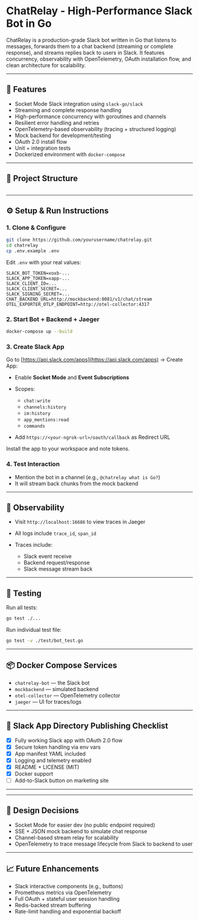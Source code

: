 # ChatRelay - High-Performance Slack Bot in Go

ChatRelay is a production-grade Slack bot written in Go that listens to messages, forwards them to a chat backend (streaming or complete response), and streams replies back to users in Slack. It features concurrency, observability with OpenTelemetry, OAuth installation flow, and clean architecture for scalability.

---

## 🚀 Features

* Socket Mode Slack integration using `slack-go/slack`
* Streaming and complete response handling
* High-performance concurrency with goroutines and channels
* Resilient error handling and retries
* OpenTelemetry-based observability (tracing + structured logging)
* Mock backend for development/testing
* OAuth 2.0 install flow
* Unit + integration tests
* Dockerized environment with `docker-compose`

---

## 📁 Project Structure

```bash

```

---

## ⚙️ Setup & Run Instructions

### 1. Clone & Configure

```bash
git clone https://github.com/yourusername/chatrelay.git
cd chatrelay
cp .env.example .env
```

Edit `.env` with your real values:

```
SLACK_BOT_TOKEN=xoxb-...
SLACK_APP_TOKEN=xapp-...
SLACK_CLIENT_ID=...
SLACK_CLIENT_SECRET=...
SLACK_SIGNING_SECRET=...
CHAT_BACKEND_URL=http://mockbackend:8081/v1/chat/stream
OTEL_EXPORTER_OTLP_ENDPOINT=http://otel-collector:4317
```

### 2. Start Bot + Backend + Jaeger

```bash
docker-compose up --build
```

### 3. Create Slack App

Go to [https://api.slack.com/apps](https://api.slack.com/apps) → Create App:

* Enable **Socket Mode** and **Event Subscriptions**
* Scopes:

  * `chat:write`
  * `channels:history`
  * `im:history`
  * `app_mentions:read`
  * `commands`
* Add `https://<your-ngrok-url>/oauth/callback` as Redirect URL

Install the app to your workspace and note tokens.

### 4. Test Interaction

* Mention the bot in a channel (e.g., `@chatrelay what is Go?`)
* It will stream back chunks from the mock backend

---

## 📡 Observability

* Visit `http://localhost:16686` to view traces in Jaeger
* All logs include `trace_id`, `span_id`
* Traces include:

  * Slack event receive
  * Backend request/response
  * Slack message stream back

---

## 🧪 Testing

Run all tests:

```bash
go test ./...
```

Run individual test file:

```bash
go test -v ./test/bot_test.go
```

---

## 📦 Docker Compose Services

* `chatrelay-bot` — the Slack bot
* `mockbackend` — simulated backend
* `otel-collector` — OpenTelemetry collector
* `jaeger` — UI for traces/logs

---

## 🚀 Slack App Directory Publishing Checklist

* [x] Fully working Slack app with OAuth 2.0 flow
* [x] Secure token handling via env vars
* [x] App manifest YAML included
* [x] Logging and telemetry enabled
* [x] README + LICENSE (MIT)
* [x] Docker support
* [ ] Add-to-Slack button on marketing site

---



---

## 🧠 Design Decisions

* Socket Mode for easier dev (no public endpoint required)
* SSE + JSON mock backend to simulate chat response
* Channel-based stream relay for scalability
* OpenTelemetry to trace message lifecycle from Slack to backend to user

---

## 📈 Future Enhancements

* Slack interactive components (e.g., buttons)
* Prometheus metrics via OpenTelemetry
* Full OAuth + stateful user session handling
* Redis-backed stream buffering
* Rate-limit handling and exponential backoff

```

